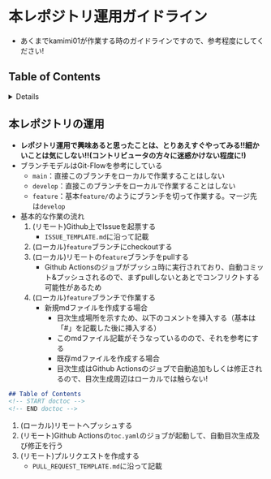 # 本レポジトリ運用ガイドライン

* あくまでkamimi01が作業する時のガイドラインですので、参考程度にしてください!

## Table of Contents

<!-- START doctoc generated TOC please keep comment here to allow auto update -->
<!-- DON'T EDIT THIS SECTION, INSTEAD RE-RUN doctoc TO UPDATE -->
<details>
<summary>Details</summary>

- [本レポジトリの運用](#%E6%9C%AC%E3%83%AC%E3%83%9D%E3%82%B8%E3%83%88%E3%83%AA%E3%81%AE%E9%81%8B%E7%94%A8)

</details>
<!-- END doctoc generated TOC please keep comment here to allow auto update -->

## 本レポジトリの運用

* **レポジトリ運用で興味あると思ったことは、とりあえすぐやってみる!!細かいことは気にしない!!(コントリビュータの方々に迷惑かけない程度に!)**
* ブランチモデルはGit-Flowを参考にしている
  * `main`：直接このブランチをローカルで作業することはしない
  * `develop`：直接このブランチをローカルで作業することはしない
  * `feature`：基本`feature/`のようにブランチを切って作業する。マージ先は`develop`
* 基本的な作業の流れ
  1. (リモート)Github上でIssueを起票する
     * `ISSUE_TEMPLATE.md`に沿って記載
  2. (ローカル)`feature`ブランチにcheckoutする
  3. (ローカル)リモートの`feature`ブランチをpullする
     * Github Actionsのジョブがプッシュ時に実行されており、自動コミット&プッシュされるので、まずpullしないとあとでコンフリクトする可能性があるため
  4. (ローカル)`feature`ブランチで作業する
     * 新規mdファイルを作成する場合
       * 目次生成場所を示すため、以下のコメントを挿入する（基本は「#」を記載した後に挿入する）
       * このmdファイル記載がそうなっているのので、それを参考にする
       * 既存mdファイルを作成する場合
       * 目次生成はGithub Actionsのジョブで自動追加もしくは修正されるので、目次生成周辺はローカルでは触らない!

```md
## Table of Contents
<!-- START doctoc -->
<!-- END doctoc -->
```

  1. (ローカル)リモートへプッシュする
  2. (リモート)Github Actionsの`toc.yaml`のジョブが起動して、自動目次生成及び修正を行う
  3. (リモート)プルリクエストを作成する
     * `PULL_REQUEST_TEMPLATE.md`に沿って記載